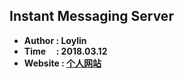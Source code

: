## Instant Messaging Server
- **Author  :  Loylin**
- **Time &nbsp;&nbsp;&nbsp;&nbsp;:    2018.03.12**
- **Website : [个人网站](https://www.loylin.cn)**